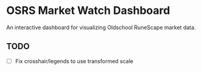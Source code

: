 

# OSRS Market Watch Dashboard

An interactive dashboard for visualizing Oldschool RuneScape market data.

## TODO

- [ ] Fix crosshair/legends to use transformed scale
